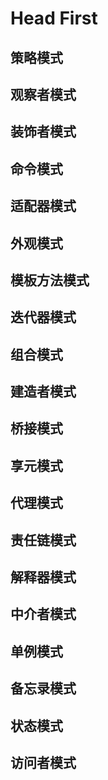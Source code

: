 # Head First

## 策略模式

## 观察者模式

## 装饰者模式

## 命令模式

## 适配器模式

## 外观模式

## 模板方法模式

## 迭代器模式

## 组合模式

## 建造者模式

## 桥接模式

## 享元模式

## 代理模式

## 责任链模式

## 解释器模式

## 中介者模式

## 单例模式

## 备忘录模式

## 状态模式

## 访问者模式

